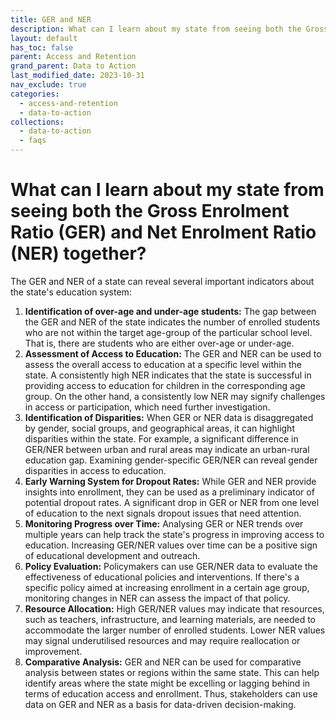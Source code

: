 ```yaml
---
title: GER and NER
description: What can I learn about my state from seeing both the Gross Enrolment Ratio (GER) and Net Enrolment Ratio (NER) together?
layout: default
has_toc: false
parent: Access and Retention
grand_parent: Data to Action
last_modified_date: 2023-10-31
nav_exclude: true
categories:
  - access-and-retention
  - data-to-action
collections:
  - data-to-action
  - faqs
---
```


# What can I learn about my state from seeing both the Gross Enrolment Ratio (GER) and Net Enrolment Ratio (NER) together?
The GER and NER of a state can reveal several important indicators about the state's education system:

1. **Identification of over-age and under-age students:** The gap between the GER and NER of the state indicates the number of enrolled students who are not within the target age-group of the particular school level. That is, there are students who are either over-age or under-age.
2. **Assessment of Access to Education:** The GER and NER can be used to assess the overall access to education at a specific level within the state. A consistently high NER indicates that the state is successful in providing access to education for children in the corresponding age group. On the other hand, a consistently low NER may signify challenges in access or participation, which need further investigation.
3. **Identification of Disparities:** When GER or NER data is disaggregated by gender, social groups, and geographical areas, it can highlight disparities within the state. For example, a significant difference in GER/NER between urban and rural areas may indicate an urban-rural education gap. Examining gender-specific GER/NER can reveal gender disparities in access to education.
4. **Early Warning System for Dropout Rates:** While GER and NER provide insights into enrollment, they can be used as a preliminary indicator of potential dropout rates. A significant drop in GER or NER from one level of education to the next signals dropout issues that need attention.
5. **Monitoring Progress over Time:** Analysing GER or NER trends over multiple years can help track the state's progress in improving access to education. Increasing GER/NER values over time can be a positive sign of educational development and outreach.
6. **Policy Evaluation:** Policymakers can use GER/NER data to evaluate the effectiveness of educational policies and interventions. If there's a specific policy aimed at increasing enrollment in a certain age group, monitoring changes in NER can assess the impact of that policy.
7. **Resource Allocation:** High GER/NER values may indicate that resources, such as teachers, infrastructure, and learning materials, are needed to accommodate the larger number of enrolled students. Lower NER values may signal underutilised resources and may require reallocation or improvement.
8. **Comparative Analysis:** GER and NER can be used for comparative analysis between states or regions within the same state. This can help identify areas where the state might be excelling or lagging behind in terms of education access and enrollment.
Thus, stakeholders can use data on GER and NER as a basis for data-driven decision-making.